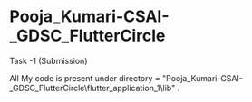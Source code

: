 # Pooja_Kumari-CSAI-_GDSC_FlutterCircle

Task -1 (Submission)

All My code is present under directory = "Pooja_Kumari-CSAI-_GDSC_FlutterCircle\flutter_application_1\lib" .

